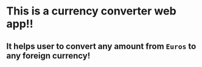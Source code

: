 # This is a currency converter web app!! 
## It helps user to convert any amount from ```Euros``` to any foreign currency! 
